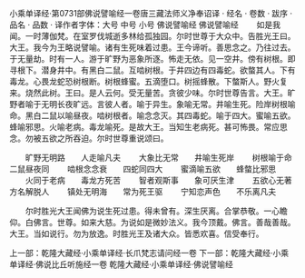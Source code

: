 小乘单译经·第0731部佛说譬喻经一卷唐三藏法师义净奉诏译
· 经名 · 卷数 · 跋序
· 品名 · 品数 · 译作者字体：大号 中号 小号
佛说譬喻经
佛说譬喻经
　　如是我闻。一时薄伽梵。在室罗伐城逝多林给孤独园。尔时世尊于大众中。告胜光王曰。大王。我今为王略说譬喻。诸有生死味着过患。王今谛听。善思念之。乃往过去。于无量劫。时有一人。游于旷野为恶象所逐。怖走无依。见一空井。傍有树根。即寻根下。潜身井中。有黑白二鼠。互啮树根。于井四边有四毒蛇。欲螫其人。下有毒龙。心畏龙蛇恐树根断。树根蜂蜜。五滴堕口。树摇蜂散。下螫斯人。野火复来。烧然此树。王曰。是人云何。受无量苦。贪彼少味。尔时世尊告言。大王。旷野者喻于无明长夜旷远。言彼人者。喻于异生。象喻无常。井喻生死。险岸树根喻命。黑白二鼠以喻昼夜。啮树根者。喻念念灭。其四毒蛇。喻于四大。蜜喻五欲。蜂喻邪思。火喻老病。毒龙喻死。是故大王。当知生老病死。甚可怖畏。常应思念。勿被五欲之所吞迫。尔时世尊重说颂曰。

　　旷野无明路　　人走喻凡夫
　　大象比无常　　井喻生死岸
　　树根喻于命　　二鼠昼夜同
　　啮根念念衰　　四蛇同四大
　　蜜滴喻五欲　　蜂螫比邪思
　　火同于老病　　毒龙方死苦
　　智者观斯事　　象可厌生津
　　五欲心无著　　方名解脱人
　　镇处无明海　　常为死王驱
　　宁知恋声色　　不乐离凡夫

　　尔时胜光大王闻佛为说生死过患。得未曾有。深生厌离。合掌恭敬。一心瞻仰。白佛言。世尊。如来大慈。为说如是微妙法义。我今顶戴。佛言。善哉善哉。大王。当如说行。勿为放逸。时胜光王及诸大众。皆悉欢喜。信受奉行。

上一部：乾隆大藏经·小乘单译经·长爪梵志请问经一卷
下一部：乾隆大藏经·小乘单译经·佛说比丘听施经一卷
乾隆大藏经·小乘单译经·佛说譬喻经